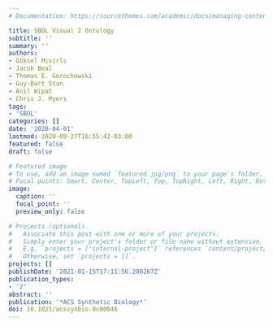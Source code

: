 ```yaml
---
# Documentation: https://sourcethemes.com/academic/docs/managing-content/

title: SBOL Visual 2 Ontology
subtitle: ''
summary: ''
authors:
- Göksel Mısırlı
- Jacob Beal
- Thomas E. Gorochowski
- Guy-Bart Stan
- Anil Wipat
- Chris J. Myers
tags:
- 'SBOL'
categories: []
date: '2020-04-01'
lastmod: 2020-09-27T16:55:42-03:00
featured: false
draft: false

# Featured image
# To use, add an image named `featured.jpg/png` to your page's folder.
# Focal points: Smart, Center, TopLeft, Top, TopRight, Left, Right, BottomLeft, Bottom, BottomRight.
image:
  caption: ''
  focal_point: ''
  preview_only: false

# Projects (optional).
#   Associate this post with one or more of your projects.
#   Simply enter your project's folder or file name without extension.
#   E.g. `projects = ["internal-project"]` references `content/project/deep-learning/index.md`.
#   Otherwise, set `projects = []`.
projects: []
publishDate: '2021-01-15T17:11:56.200267Z'
publication_types:
- '2'
abstract: ''
publication: '*ACS Synthetic Biology*'
doi: 10.1021/acssynbio.0c00046
---
```

